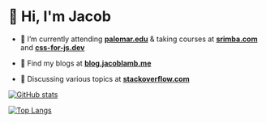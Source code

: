 <h1>👋 Hi, I'm Jacob</h1>

- 🌱 I’m currently attending **[palomar.edu](https://ww2.palomar.edu)** & taking courses at **[srimba.com](https://scrimba.com)** and **[css-for-js.dev](https://css-for-js.dev)**

- 📝 Find my blogs at **[blog.jacoblamb.me](https://blog.jacoblamb.me)**

- 💬 Discussing various topics at **[stackoverflow.com](https://stackoverflow.com/users/12067372/lambsbaaacode?tab=profile)**

[![GitHub stats](https://github-readme-stats.vercel.app/api?username=jacobthesheep)](https://github.com/jacobthesheep/github-readme-stats)

[![Top Langs](https://github-readme-stats.vercel.app/api/top-langs/?username=jacobthesheep&layout=compact)](https://github.com/jacobthesheep/github-readme-stats)
